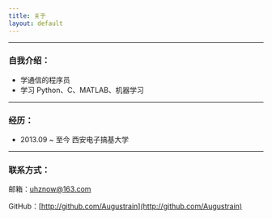 ```yaml
---
title: 关于
layout: default
---
```


---

### 自我介绍：

* 学通信的程序员
* 学习 Python、C、MATLAB、机器学习

---
### 经历：

* 2013.09 ~ 至今 西安电子搞基大学

----

### 联系方式：

邮箱：uhznow@163.com

GitHub：[http://github.com/Augustrain](http://github.com/Augustrain)
